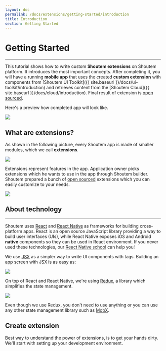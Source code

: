```yaml
---
layout: doc
permalink: /docs/extensions/getting-started/introduction
title: Introduction
section: Getting Started
---
```


# Getting Started
<hr />

This tutorial shows how to write custom **Shoutem extensions** on Shoutem platform. It introduces the most important concepts. After completing it, you will have a running **mobile app** that uses the created **custom extension** with components from [Shoutem UI Toolkit]({{ site.baseurl }}/docs/ui-toolkit/introduction) and retrieves content from the [Shoutem Cloud]({{ site.baseurl }}/docs/cloud/introduction). Final result of extension is [open sourced](https://github.com/shoutem/extension-examples/tree/master/restaurants-getting-started).

Here's a preview how completed app will look like.

<p class="image">
<img src='{{ site.baseurl }}/img/getting-started/extension-preview.jpg'/>
</p>

## What are extensions?
As shown in the following picture, every Shoutem app is made of smaller modules, which we call **extensions**.

<p class="image">
<img src='{{ site.baseurl }}/img/getting-started/apps-are-made-of-extensions.png'/>
</p>

Extensions represent features in the app. Application owner picks extensions which he wants to use in the app through Shoutem builder. Shoutem prepared a bunch of [open sourced](https://github.com/shoutem/extensions) extensions which you can easily customize to your needs.

<p class="image">
<img src='{{ site.baseurl }}/img/getting-started/shoutem-extensions.png'/>
</p>

## About technology

<hr />

Shoutem uses [React](https://facebook.github.io/react/) and [React Native](https://facebook.github.io/react-native/) as frameworks for building cross-platform apps. React is an open source JavaScript library providing a way to build user interfaces (UIs), while React Native exposes iOS and Android **native** components so they can be used in React environment. If you never used these technologies, our [React Native school](http://school.shoutem.com/) can help you!

We use [JSX](https://facebook.github.io/react/docs/introducing-jsx.html) as a simpler way to write UI components with tags. Building an app screen with JSX is as easy as:

<p class="image">
<img src='{{ site.baseurl }}/img/getting-started/jsx-component-example.png'/>
</p>

On top of React and React Native, we're using [Redux](http://redux.js.org/), a library which simplifies the state management. 

<p class="image">
<img src='{{ site.baseurl }}/img/getting-started/redux.png'/>
</p>

Even though we use Redux, you don't need to use anything or you can use any other state management library such as [MobX](https://github.com/mobxjs/mobx).

## Create extension
Best way to understand the power of extensions, is to get your hands dirty. We'll start with setting up your development environment.

